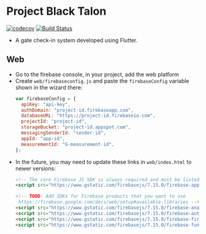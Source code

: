 # Project Black Talon
[![codecov](https://codecov.io/gh/c3n7/Project_Black_Talon/branch/master/graph/badge.svg)](https://codecov.io/gh/c3n7/Project_Black_Talon) [![Build Status](https://travis-ci.com/c3n7/Project_Black_Talon.svg?branch=master)](https://travis-ci.com/c3n7/Project_Black_Talon)

- A gate check-in system developed using Flutter.

## Web
- Go to the firebase console, in your project, add the web platform
- Create `web/firebaseconfig.js` and paste the `firebaseConfig` variable shown in the wizard there:
  ```javascript
  var firebaseConfig = {
    apiKey: "api-key",
    authDomain: "project-id.firebaseapp.com",
    databaseURL: "https://project-id.firebaseio.com",
    projectId: "project-id",
    storageBucket: "project-id.appspot.com",
    messagingSenderId: "sender-id",
    appId: "app-id",
    measurementId: "G-measurement-id",
  };
  ```
- In the future, you may need to update these links in `web/index.html` to newer versions:
  ```html
  <!-- The core Firebase JS SDK is always required and must be listed first -->
  <script src="https://www.gstatic.com/firebasejs/7.15.0/firebase-app.js"></script>

  <!-- TODO: Add SDKs for Firebase products that you want to use
   https://firebase.google.com/docs/web/setup#available-libraries -->
  <script src="https://www.gstatic.com/firebasejs/7.15.0/firebase-analytics.js"></script>
  <script src="https://www.gstatic.com/firebasejs/7.15.0/firebase-auth.js"></script>
  <script src="https://www.gstatic.com/firebasejs/7.15.0/firebase-firestore.js"></script>
  <script src="https://www.gstatic.com/firebasejs/7.15.0/firebase-functions.js"></script>
  ```
